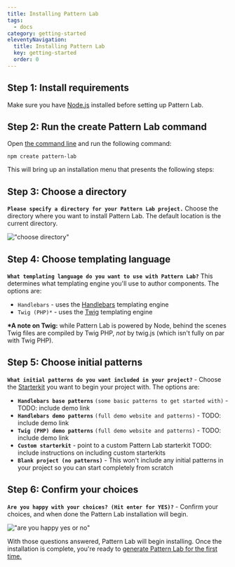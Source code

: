 ```yaml
---
title: Installing Pattern Lab
tags:
  - docs
category: getting-started
eleventyNavigation:
  title: Installing Pattern Lab
  key: getting-started
  order: 0
---
```


## Step 1: Install requirements

Make sure you have [Node.js](https://nodejs.org/en/download/) installed before setting up Pattern Lab.

## Step 2: Run the create Pattern Lab command

Open [the command line](https://tutorial.djangogirls.org/en/intro_to_command_line/) and run the following command:

```
npm create pattern-lab
```

This will bring up an installation menu that presents the following steps:

## Step 3: Choose a directory

**`Please specify a directory for your Pattern Lab project.`** Choose the directory where you want to install Pattern Lab. The default location is the current directory.

!["choose directory"](/images/2choosedirectory.png)

## Step 4: Choose templating language

**`What templating language do you want to use with Pattern Lab?`** This determines what templating engine you'll use to author components. The options are:

- `Handlebars` - uses the [Handlebars](https://handlebarsjs.com/) templating engine
- `Twig (PHP)*` - uses the [Twig](https://twig.symfony.com/) templating engine

**\*A note on Twig:** while Pattern Lab is powered by Node, behind the scenes Twig files are compiled by Twig PHP, _not_ by twig.js (which isn't fully on par with Twig PHP).

## Step 5: Choose initial patterns

**`What initial patterns do you want included in your project?`** - Choose the <a href="/docs/advanced-starterkits.html">Starterkit</a> you want to begin your project with. The options are:

- **`Handlebars base patterns`** `(some basic patterns to get started with)` - TODO: include demo link
- **`Handlebars demo patterns`** `(full demo website and patterns)` - TODO: include demo link
- **`Twig (PHP) demo patterns`** `(full demo website and patterns)` - TODO: include demo link
- **`Custom starterkit`** - point to a custom Pattern Lab starterkit TODO: include instructions on including custom starterkits
- **`Blank project (no patterns)`** - This won't include any initial patterns in your project so you can start completely from scratch

## Step 6: Confirm your choices

**`Are you happy with your choices? (Hit enter for YES)?`** - Confirm your choices, and when done the Pattern Lab installation will begin.

!["are you happy yes or no"](/images/5areyouhappy.png)

With those questions answered, Pattern Lab will begin installing. Once the installation is complete, you're ready to <a href="/docs/generating-pattern-lab.html">generate Pattern Lab for the first time.</a>
